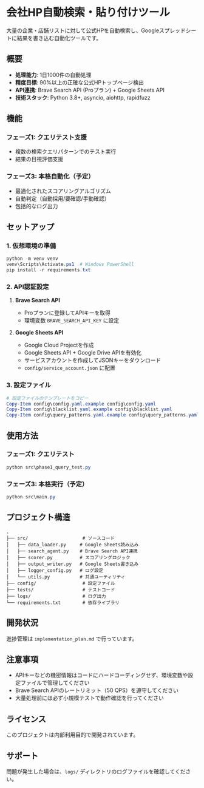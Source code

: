 # 会社HP自動検索・貼り付けツール

大量の企業・店舗リストに対して公式HPを自動検索し、Googleスプレッドシートに結果を書き込む自動化ツールです。

## 概要

- **処理能力**: 1日1000件の自動処理
- **精度目標**: 90%以上の正確な公式HPトップページ検出
- **API連携**: Brave Search API (Proプラン) + Google Sheets API
- **技術スタック**: Python 3.8+, asyncio, aiohttp, rapidfuzz

## 機能

### フェーズ1: クエリテスト支援
- 複数の検索クエリパターンでのテスト実行
- 結果の目視評価支援

### フェーズ3: 本格自動化（予定）
- 最適化されたスコアリングアルゴリズム
- 自動判定（自動採用/要確認/手動確認）
- 包括的なログ出力

## セットアップ

### 1. 仮想環境の準備
```powershell
python -m venv venv
venv\Scripts\Activate.ps1  # Windows PowerShell
pip install -r requirements.txt
```

### 2. API認証設定
1. **Brave Search API**
   - Proプランに登録してAPIキーを取得
   - 環境変数 `BRAVE_SEARCH_API_KEY` に設定

2. **Google Sheets API**
   - Google Cloud Projectを作成
   - Google Sheets API + Google Drive APIを有効化
   - サービスアカウントを作成してJSONキーをダウンロード
   - `config/service_account.json` に配置

### 3. 設定ファイル
```powershell
# 設定ファイルのテンプレートをコピー
Copy-Item config\config.yaml.example config\config.yaml
Copy-Item config\blacklist.yaml.example config\blacklist.yaml
Copy-Item config\query_patterns.yaml.example config\query_patterns.yaml
```

## 使用方法

### フェーズ1: クエリテスト
```powershell
python src\phase1_query_test.py
```

### フェーズ3: 本格実行（予定）
```powershell
python src\main.py
```

## プロジェクト構造

```
.
├── src/                    # ソースコード
│   ├── data_loader.py     # Google Sheets読み込み
│   ├── search_agent.py    # Brave Search API連携
│   ├── scorer.py          # スコアリングロジック
│   ├── output_writer.py   # Google Sheets書き込み
│   ├── logger_config.py   # ログ設定
│   └── utils.py           # 共通ユーティリティ
├── config/                 # 設定ファイル
├── tests/                  # テストコード
├── logs/                   # ログ出力
└── requirements.txt        # 依存ライブラリ
```

## 開発状況

進捗管理は `implementation_plan.md` で行っています。

## 注意事項

- APIキーなどの機密情報はコードにハードコーディングせず、環境変数や設定ファイルで管理してください
- Brave Search APIのレートリミット（50 QPS）を遵守してください
- 大量処理前には必ず小規模テストで動作確認を行ってください

## ライセンス

このプロジェクトは内部利用目的で開発されています。

## サポート

問題が発生した場合は、`logs/` ディレクトリのログファイルを確認してください。 